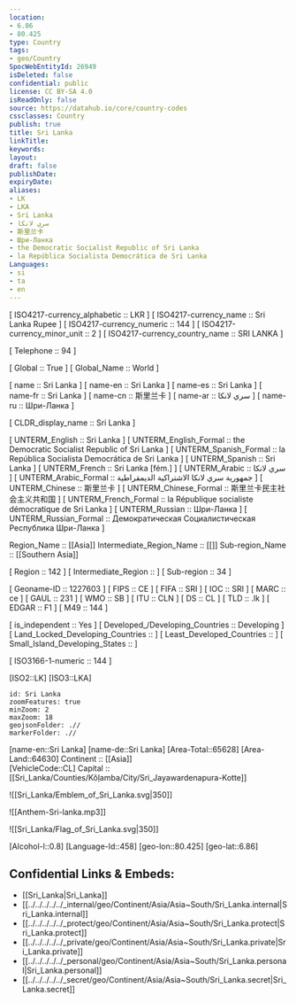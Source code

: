 ```yaml
---
location:
- 6.86
- 80.425
type: Country
tags:
- geo/Country
SpocWebEntityId: 26949
isDeleted: false
confidential: public
license: CC BY-SA 4.0
isReadOnly: false
source: https://datahub.io/core/country-codes
cssclasses: Country
publish: true
title: Sri Lanka
linkTitle: 
keywords: 
layout: 
draft: false
publishDate: 
expiryDate: 
aliases:
- LK
- LKA
- Sri Lanka
- سري لانكا
- 斯里兰卡
- Шри-Ланка
- the Democratic Socialist Republic of Sri Lanka
- la República Socialista Democrática de Sri Lanka
Languages:
- si
- ta
- en
---
```



[	ISO4217-currency_alphabetic	 :: LKR ] 
[	ISO4217-currency_name	 :: Sri Lanka Rupee ] 
[	ISO4217-currency_numeric	 :: 144 ] 
[	ISO4217-currency_minor_unit	 :: 2 ] 
[	ISO4217-currency_country_name	 :: SRI LANKA ] 

[	Telephone	 :: 94 ] 

[	Global	 :: True ] 
[	Global_Name	 :: World ] 

[	name	 :: Sri Lanka ] 
[	name-en	 :: Sri Lanka ] 
[	name-es	 :: Sri Lanka ] 
[	name-fr	 :: Sri Lanka ] 
[	name-cn	 :: 斯里兰卡 ] 
[	name-ar	 :: سري لانكا ] 
[	name-ru	 :: Шри-Ланка ] 

[	CLDR_display_name	 :: Sri Lanka ] 

[	UNTERM_English	 :: Sri Lanka ] 
[	UNTERM_English_Formal	 :: the Democratic Socialist Republic of Sri Lanka ] 
[	UNTERM_Spanish_Formal	 :: la República Socialista Democrática de Sri Lanka ] 
[	UNTERM_Spanish	 :: Sri Lanka ] 
[	UNTERM_French	 :: Sri Lanka [fém.] ] 
[	UNTERM_Arabic	 :: سري لانكا ] 
[	UNTERM_Arabic_Formal	 :: جمهورية سري لانكا الاشتراكية الديمقراطية ] 
[	UNTERM_Chinese	 :: 斯里兰卡 ] 
[	UNTERM_Chinese_Formal	 :: 斯里兰卡民主社会主义共和国 ] 
[	UNTERM_French_Formal	 :: la République socialiste démocratique de Sri Lanka ] 
[	UNTERM_Russian	 :: Шри-Ланка ] 
[	UNTERM_Russian_Formal	 :: Демократическая Социалистическая Республика Шри-Ланка ] 

Region_Name ::  [[Asia]] 
Intermediate_Region_Name ::  [[]] 
Sub-region_Name ::  [[Southern Asia]] 

[	Region	 :: 142 ] 
[	Intermediate_Region	 ::  ] 
[	Sub-region	 :: 34 ] 

[	Geoname-ID	 :: 1227603 ] 
[	FIPS	 :: CE ] 
[	FIFA	 :: SRI ] 
[	IOC	 :: SRI ] 
[	MARC	 :: ce ] 
[	GAUL	 :: 231 ] 
[	WMO	 :: SB ] 
[	ITU	 :: CLN ] 
[	DS	 :: CL ] 
[	TLD	 :: .lk ] 
[	EDGAR	 :: F1 ] 
[	M49	 :: 144 ] 

[	is_independent	 :: Yes ] 
[	Developed_/Developing_Countries	 :: Developing ] 
[	Land_Locked_Developing_Countries	 ::  ] 
[	Least_Developed_Countries	 ::  ] 
[	Small_Island_Developing_States	 ::  ] 

[	ISO3166-1-numeric	 :: 144 ] 



[ISO2::LK] 
[ISO3::LKA] 

```leaflet
id: Sri Lanka
zoomFeatures: true 
minZoom: 2 
maxZoom: 18
geojsonFolder: .//
markerFolder: .//
```

[name-en::Sri Lanka] 
[name-de::Sri Lanka] 
[Area-Total::65628] 
[Area-Land::64630] 
Continent :: [[Asia]]  
[VehicleCode::CL] 
Capital :: [[Sri_Lanka/Counties/Kŏḷamba/City/Sri_Jayawardenapura-Kotte]]  

![[Sri_Lanka/Emblem_of_Sri_Lanka.svg|350]] 

![[Anthem-Sri-lanka.mp3]] 

![[Sri_Lanka/Flag_of_Sri_Lanka.svg|350]] 

[Alcohol-l::0.8] 
[Language-Id::458] 
[geo-lon::80.425] 
[geo-lat::6.86] 



## Confidential Links & Embeds: 
- [[Sri_Lanka|Sri_Lanka]] 
- [[../../../../../_internal/geo/Continent/Asia/Asia~South/Sri_Lanka.internal|Sri_Lanka.internal]] 
- [[../../../../../_protect/geo/Continent/Asia/Asia~South/Sri_Lanka.protect|Sri_Lanka.protect]] 
- [[../../../../../_private/geo/Continent/Asia/Asia~South/Sri_Lanka.private|Sri_Lanka.private]] 
- [[../../../../../_personal/geo/Continent/Asia/Asia~South/Sri_Lanka.personal|Sri_Lanka.personal]] 
- [[../../../../../_secret/geo/Continent/Asia/Asia~South/Sri_Lanka.secret|Sri_Lanka.secret]] 
